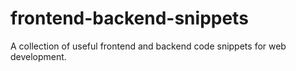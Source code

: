 # frontend-backend-snippets
A collection of useful frontend and backend code snippets for web development.

